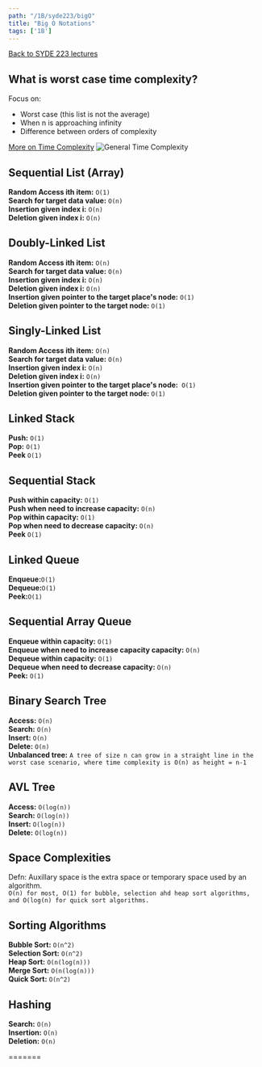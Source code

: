 ```yaml
---
path: "/1B/syde223/bigO"
title: "Big O Notations"
tags: ['1B']
---
```

[Back to SYDE 223 lectures](/1B/syde223)

## What is worst case time complexity? 
Focus on:
- Worst case (this list is not the average)
- When n is approaching infinity 
- Difference between orders of complexity<br/>

[More on Time Complexity](timecomplex.md)
![General Time Complexity](https://github.com/mathurahravigulan/syde-223-lecture-notes/raw/master/images/general-time-complexities.png)

## Sequential List (Array)
**Random Access ith item:** `O(1)`<br/>
**Search for target data value:** `O(n)`<br/>
**Insertion given index i:** `O(n)`<br/>
**Deletion given index i:** `O(n)`<br/>

## Doubly-Linked List
**Random Access ith item:** `O(n)`<br/>
**Search for target data value:** `O(n)`<br/>
**Insertion given index i:** `O(n)`<br/>
**Deletion given index i:** `O(n)`<br/>
**Insertion given pointer to the target place's node:** `O(1)`<br/>
**Deletion given pointer to the target node:** `O(1)`<br/>

## Singly-Linked List
**Random Access ith item:** `O(n)`<br/>
**Search for target data value:** `O(n)`<br/>
**Insertion given index i:** `O(n)`<br/>
**Deletion given index i:** `O(n)`<br/>
**Insertion given pointer to the target place's node:**` O(1)` <br/>
**Deletion given pointer to the target node:** `O(1)`<br/>

## Linked Stack 
**Push:** `O(1)`<br/>
**Pop:** `O(1)`<br/>
**Peek** `O(1)`<br/>

## Sequential Stack 
**Push within capacity:** `O(1)`<br/>
**Push when need to increase capacity:** `O(n)`<br/>
**Pop within capacity:** `O(1)`<br/>
**Pop when need to decrease capacity:** `O(n)`<br/>
**Peek** `O(1)`<br/>

## Linked Queue 
**Enqueue:**`O(1)`<br/>
**Dequeue:**`O(1)`<br/>
**Peek:**`O(1)`<br/>

## Sequential Array Queue 
**Enqueue within capacity:** `O(1)`<br/>
**Enqueue when need to increase capacity capacity:** `O(n)`<br/>
**Dequeue within capacity:** `O(1)`<br/>
**Dequeue when need to decrease capacity:** `O(n)`<br/>
**Peek:** `O(1)`<br/>

## Binary Search Tree
**Access:** `O(n)`<br/>
**Search:** `O(n)`<br/>
**Insert:** `O(n)`<br/>
**Delete:** `O(n)`<br/>
**Unbalanced tree:** `A tree of size n can grow in a straight line in the worst case scenario, where time complexity is O(n) as height = n-1`<br/>

## AVL Tree 
**Access:** `O(log(n))`<br/>
**Search:** `O(log(n))`<br/>
**Insert:** `O(log(n))`<br/>
**Delete:** `O(log(n))`<br/>

## Space Complexities 
Defn: Auxillary space is the extra space or temporary space used by an algorithm.<br/>
`O(n) for most, O(1) for bubble, selection ahd heap sort algorithms, and O(log(n) for quick sort algorithms.`

## Sorting Algorithms
**Bubble Sort:** `O(n^2)`<br/> 
**Selection Sort:** `O(n^2)`<br/> 
**Heap Sort:** `O(n(log(n)))`<br/> 
**Merge Sort:** `O(n(log(n)))`<br/> 
**Quick Sort:** `O(n^2)`<br/> 

## Hashing 
**Search:** `O(n)` <br/>
**Insertion:** `O(n)`<br/>
**Deletion:** `O(n)` <br/>

=======


